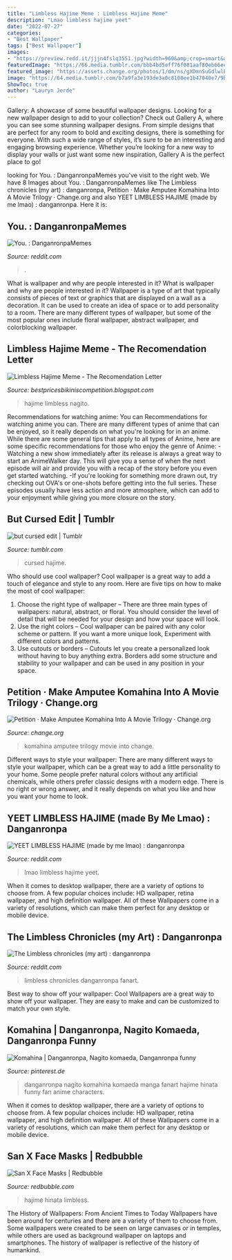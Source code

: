 ```yaml
---
title: "Limbless Hajime Meme : Limbless Hajime Meme"
description: "Lmao limbless hajime yeet"
date: "2022-07-27"
categories:
- "Best Wallpaper"
tags: ["Best Wallpaper"]
images:
- "https://preview.redd.it/jjjn4fslq3551.jpg?width=960&amp;crop=smart&amp;auto=webp&amp;s=c3cdf2b974757ee09c0d8e632fde9fd0522041ac"
featuredImage: "https://66.media.tumblr.com/bbb4bd5eff76f081aaf80eb66ee14143/tumblr_oodduxHXt21ub4kono1_400.png"
featured_image: "https://assets.change.org/photos/1/dm/ns/gXDmnSuGdlwlBUU-1600x900-noPad.jpg?1564087885"
image: "https://64.media.tumblr.com/b7a9fa3e193de3a0c8108ee1b47040e7/9b22875a4a6dfd29-85/s400x600/06b303168a2ab296e92251a493c92cd81ca010ae.png"
ShowToc: true
author: "Lauryn Jerde"
---
```



Gallery: A showcase of some beautiful wallpaper designs.
Looking for a new wallpaper design to add to your collection? Check out Gallery A, where you can see some stunning wallpaper designs. From simple designs that are perfect for any room to bold and exciting designs, there is something for everyone. With such a wide range of styles, it’s sure to be an interesting and engaging browsing experience. Whether you’re looking for a new way to display your walls or just want some new inspiration, Gallery A is the perfect place to go!
		
		
		
		
		
		
		
	

		
looking for You. : DanganronpaMemes you've visit to the right web. We have 8 Images about You. : DanganronpaMemes like The Limbless chronicles (my art) : danganronpa, Petition · Make Amputee Komahina Into A Movie Trilogy · Change.org and also YEET LIMBLESS HAJIME (made by me lmao) : danganronpa. Here it is:
		
    
## You. : DanganronpaMemes

<img loading=lazy src="https://i.redd.it/6ez0pwkmy4l41.png" onerror="this.onerror=null;this.src='https://tse1.mm.bing.net/th?id=OIP.xu0YN1qsFVyrd5_Z1F9tEAHaID&amp;pid=15.1';" alt="You. : DanganronpaMemes">

_Source: reddit.com_

>. 

	

What is wallpaper and why are people interested in it?
What is wallpaper and why are people interested in it?
Wallpaper is a type of art that typically consists of pieces of text or graphics that are displayed on a wall as a decoration. It can be used to create an idea of space or to add personality to a room. There are many different types of wallpaper, but some of the most popular ones include floral wallpaper, abstract wallpaper, and colorblocking wallpaper.

    
## Limbless Hajime Meme - The Recomendation Letter

<img loading=lazy src="https://66.media.tumblr.com/bbb4bd5eff76f081aaf80eb66ee14143/tumblr_oodduxHXt21ub4kono1_400.png" onerror="this.onerror=null;this.src='https://tse3.mm.bing.net/th?id=OIP._3UpTTZlrbd9-H85tvTX6gAAAA&amp;pid=15.1';" alt="Limbless Hajime Meme - The Recomendation Letter">

_Source: bestpricesbikiniscompetition.blogspot.com_

>hajime limbless nagito. 

	

Recommendations for watching anime: You can
Recommendations for watching anime you can. There are many different types of anime that can be enjoyed, so it really depends on what you're looking for in an anime. While there are some general tips that apply to all types of Anime, here are some specific recommendations for those who enjoy the genre of Anime: 
-Watching a new show immediately after its release is always a great way to start an AnimeWalker day. This will give you a sense of when the next episode will air and provide you with a recap of the story before you even get started watching. 
-If you're looking for something more drawn out, try checking out OVA's or one-shots before getting into the full series. These episodes usually have less action and more atmosphere, which can add to your enjoyment while giving you more closure on the story.

    
## But Cursed Edit | Tumblr

<img loading=lazy src="https://64.media.tumblr.com/b7a9fa3e193de3a0c8108ee1b47040e7/9b22875a4a6dfd29-85/s400x600/06b303168a2ab296e92251a493c92cd81ca010ae.png" onerror="this.onerror=null;this.src='https://tse2.mm.bing.net/th?id=OIP.Outp19X5gfRuBEr8WryFGwAAAA&amp;pid=15.1';" alt="but cursed edit | Tumblr">

_Source: tumblr.com_

>cursed hajime. 

	

Who should use cool wallpaper?
Cool wallpaper is a great way to add a touch of elegance and style to any room. Here are five tips on how to make the most of cool wallpaper: 
1) Choose the right type of wallpaper – There are three main types of wallpapers: natural, abstract, or floral. You should consider the level of detail that will be needed for your design and how your space will look. 
2) Use the right colors – Cool wallpaper can be paired with any color scheme or pattern. If you want a more unique look, Experiment with different colors and patterns. 
3) Use cutouts or borders – Cutouts let you create a personalized look without having to buy anything extra. Borders add some structure and stability to your wallpaper and can be used in any position in your space.

    
## Petition · Make Amputee Komahina Into A Movie Trilogy · Change.org

<img loading=lazy src="https://assets.change.org/photos/1/dm/ns/gXDmnSuGdlwlBUU-1600x900-noPad.jpg?1564087885" onerror="this.onerror=null;this.src='https://tse3.mm.bing.net/th?id=OIP.jPW6uh06EJ6h2CADw43B4AHaEK&amp;pid=15.1';" alt="Petition · Make Amputee Komahina Into A Movie Trilogy · Change.org">

_Source: change.org_

>komahina amputee trilogy movie into change. 

	

Different ways to style your wallpaper:
There are many different ways to style your wallpaper, which can be a great way to add a little personality to your home. Some people prefer natural colors without any artificial chemicals, while others prefer classic designs with a modern edge. There is no right or wrong answer, and it really depends on what you like and how you want your home to look.

    
## YEET LIMBLESS HAJIME (made By Me Lmao) : Danganronpa

<img loading=lazy src="https://preview.redd.it/jjjn4fslq3551.jpg?width=960&amp;crop=smart&amp;auto=webp&amp;s=c3cdf2b974757ee09c0d8e632fde9fd0522041ac" onerror="this.onerror=null;this.src='https://tse4.mm.bing.net/th?id=OIP.h7QsKF73S8CCKE2nbhgdswHaFj&amp;pid=15.1';" alt="YEET LIMBLESS HAJIME (made by me lmao) : danganronpa">

_Source: reddit.com_

>lmao limbless hajime yeet. 

	

When it comes to desktop wallpaper, there are a variety of options to choose from. A few popular choices include: HD wallpaper, retina wallpaper, and high definition wallpaper. All of these Wallpapers come in a variety of resolutions, which can make them perfect for any desktop or mobile device. 

    
## The Limbless Chronicles (my Art) : Danganronpa

<img loading=lazy src="https://i.redd.it/rr170fv1ghe41.jpg" onerror="this.onerror=null;this.src='https://tse4.mm.bing.net/th?id=OIP.fDn27kaXIuKhkgy8EAjT8AHaHa&amp;pid=15.1';" alt="The Limbless chronicles (my art) : danganronpa">

_Source: reddit.com_

>limbless chronicles danganronpa fanart. 

	

Best way to show off your wallpaper:
Cool Wallpapers are a great way to show off your wallpaper. They are easy to make and can be customized to match your own style.

    
## Komahina | Danganronpa, Nagito Komaeda, Danganronpa Funny

<img loading=lazy src="https://i.pinimg.com/originals/41/98/c5/4198c5bf5b48bb3c719f009b7976c4cf.jpg" onerror="this.onerror=null;this.src='https://tse1.mm.bing.net/th?id=OIP.0xIZ5G-q7q_DwL6B9SB13wHaKH&amp;pid=15.1';" alt="Komahina | Danganronpa, Nagito komaeda, Danganronpa funny">

_Source: pinterest.de_

>danganronpa nagito komahina komaeda manga fanart hajime hinata funny fan anime characters. 

	

When it comes to desktop wallpaper, there are a variety of options to choose from. A few popular choices include: HD wallpaper, retina wallpaper, and high definition wallpaper. All of these Wallpapers come in a variety of resolutions, which can make them perfect for any desktop or mobile device. 

    
## San X Face Masks | Redbubble

<img loading=lazy src="https://ih1.redbubble.net/image.1592338546.4981/ur,mask_flatlay_front,product,600x600.jpg" onerror="this.onerror=null;this.src='https://tse4.mm.bing.net/th?id=OIP.hGkDIp9wmLvOoLj9wf-70wHaHa&amp;pid=15.1';" alt="San X Face Masks | Redbubble">

_Source: redbubble.com_

>hajime hinata limbless. 

	

The History of Wallpapers: From Ancient Times to Today
Wallpapers have been around for centuries and there are a variety of them to choose from. Some wallpapers were created to be seen on large canvases or in temples, while others are used as background wallpaper on laptops and smartphones. The history of wallpaper is reflective of the history of humankind.

